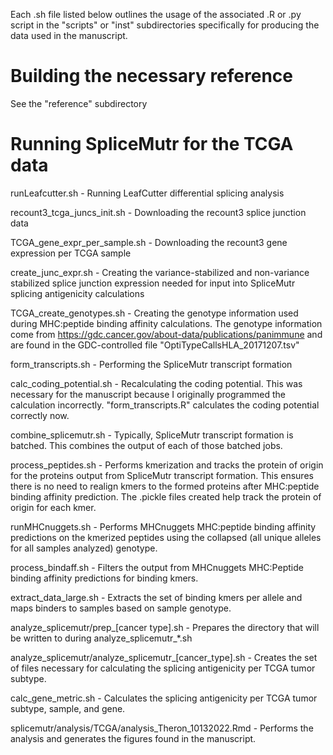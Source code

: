 
Each .sh file listed below outlines the usage of the associated .R or .py script in the "scripts" or "inst" subdirectories specifically for producing the data used in the manuscript.

# Building the necessary reference

See the "reference" subdirectory

# Running SpliceMutr for the TCGA data

runLeafcutter.sh - Running LeafCutter differential splicing analysis

recount3_tcga_juncs_init.sh - Downloading the recount3 splice junction data

TCGA_gene_expr_per_sample.sh - Downloading the recount3 gene expression per TCGA sample

create_junc_expr.sh - Creating the variance-stabilized and non-variance stabilized splice junction expression needed for input into SpliceMutr splicing antigenicity calculations

TCGA_create_genotypes.sh - Creating the genotype information used during MHC:peptide binding affinity calculations. The genotype information come from https://gdc.cancer.gov/about-data/publications/panimmune and are found in the GDC-controlled file "OptiTypeCallsHLA_20171207.tsv"

form_transcripts.sh - Performing the SpliceMutr transcript formation

calc_coding_potential.sh - Recalculating the coding potential. This was necessary for the manuscript because I originally programmed the calculation incorrectly. "form_transcripts.R" calculates the coding potential correctly now.

combine_splicemutr.sh - Typically, SpliceMutr transcript formation is batched. This combines the output of each of those batched jobs.

process_peptides.sh - Performs kmerization and tracks the protein of origin for the proteins output from SpliceMutr transcript formation. This ensures there is no need to realign kmers to the formed proteins after MHC:peptide binding affinity prediction. The .pickle files created help track the protein of origin for each kmer.

runMHCnuggets.sh - Performs MHCnuggets MHC:peptide binding affinity predictions on the kmerized peptides using the collapsed (all unique alleles for all samples analyzed) genotype.

process_bindaff.sh - Filters the output from MHCnuggets MHC:Peptide binding affinity predictions for binding kmers.

extract_data_large.sh - Extracts the set of binding kmers per allele and maps binders to samples based on sample genotype.

analyze_splicemutr/prep_[cancer type].sh - Prepares the directory that will be written to during analyze_splicemutr_*.sh

analyze_splicemutr/analyze_splicemutr_[cancer_type].sh - Creates the set of files necessary for calculating the splicing antigenicity per TCGA tumor subtype.

calc_gene_metric.sh - Calculates the splicing antigenicity per TCGA tumor subtype, sample, and gene.

splicemutr/analysis/TCGA/analysis_Theron_10132022.Rmd - Performs the analysis and generates the figures found in the manuscript.

